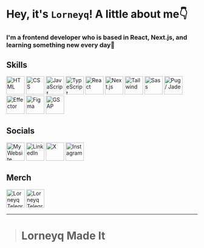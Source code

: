# Hey, it's `Lorneyq`! A little about me👇

### I'm a frontend developer who is based in React, Next.js, and learning something new every day💅

## Skills
<img src='https://skillicons.dev/icons?i=html' alt='HTML' title='HTML' width='48px' height='48px'> <img src='https://skillicons.dev/icons?i=css' alt='CSS' title='CSS' width='48px' height='48px'>
<img src='https://skillicons.dev/icons?i=js' alt='JavaScript' title='JavaScript' width='48px' height='48px'>
<img src='https://skillicons.dev/icons?i=ts' alt='TypeScript' title='TypeScript' width='48px' height='48px'>
<img src='https://skillicons.dev/icons?i=react' alt='React' title='React' width='48px' height='48px'>
<img src='https://skillicons.dev/icons?i=next' alt='Next.js' title='Next.js' width='48px' height='48px'>
<img src='https://skillicons.dev/icons?i=tailwind' alt='Tailwind' title='Tailwind' width='48px' height='48px'>
<img src='https://skillicons.dev/icons?i=sass' alt='Sass' title='Sass' width='48px' height='48px'>
<img src='https://skillicons.dev/icons?i=pug' alt='Pug / Jade' title='Pug / Jade' width='48px' height='48px'>
<img src='https://seeklogo.com/images/E/effector-logo-F9B271556D-seeklogo.com.png' alt='Effector' title='Effector' width='48px' height='48px'>
<img src='https://skillicons.dev/icons?i=figma' alt='Figma' title='Figma' width='48px' height='48px'>
<img src='https://s3-us-west-2.amazonaws.com/s.cdpn.io/16327/greensock-man-512x512.png' alt='GSAP' title='GSAP' width='48px' height='48px'>

## Socials

<a href='https://lorneyq.dev' title='My Website' target='_blank'><img src='https://lorneyq.vercel.app/_next/static/media/favicon.a8ab575f.ico' alt='My Website' width='48px' height='48px'></a>
<a href='https://www.linkedin.com/in/lorneyq' title='LinkedIn' target='_blank'><img src='https://skillicons.dev/icons?i=linkedin' alt='LinkedIn' width='48px' height='48px'></a>
<a href='https://www.x.com/lorneyqq' title='X' target='_blank'><img src='https://seeklogo.com/images/T/twitter-x-logo-101C7D2420-seeklogo.com.png?v=638258862800000000' alt='X' width='48px' height='48px'></a>
<a href='https://www.instagram.com/lorneyq' title='Instagram' target='_blank'><img src='https://skillicons.dev/icons?i=instagram' alt='Instagram' width='48px' height='48px'></a>

## Merch

<a href='https://t.me/addstickers/LorneyqMadeItStickers' title='Lorneyq Telegram Sticker Pack🌐' target='_blank'><img src='https://i.pinimg.com/564x/bc/7a/bc/bc7abc5ad2950eb9d6b3cdc66ba9de14.jpg' alt='Lorneyq Telegram Sticker Pack🌐' width='48px' height='48px'></a>
<a href='https://t.me/addemoji/LorneyqMadeIt' title='Lorneyq Telegram Emoji Pack📲' target='_blank'><img src='https://encrypted-tbn0.gstatic.com/images?q=tbn:ANd9GcSMK8eX3C_0AyhaY0ibw7i2qfSLwwsp2DoiB1NYkQzV23ZY79DzSk7MiJFPM_JQ6RHpEWI&usqp=CAU' alt='Lorneyq Telegram Emoji Pack📲' width='48px' height='48px'></a>
___
> # Lorneyq Made It
